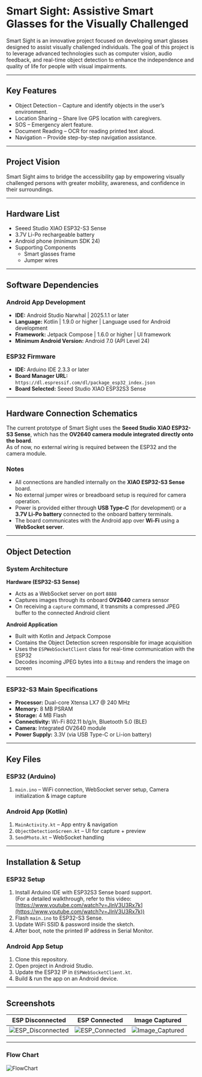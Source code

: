 # Smart Sight: Assistive Smart Glasses for the Visually Challenged

Smart Sight is an innovative project focused on developing smart glasses designed to assist visually challenged individuals. The goal of this project is to leverage advanced technologies such as computer vision, audio feedback, and real-time object detection to enhance the independence and quality of life for people with visual impairments.

---

## Key Features
- Object Detection – Capture and identify objects in the user’s environment.  
- Location Sharing – Share live GPS location with caregivers.  
- SOS – Emergency alert feature.  
- Document Reading – OCR for reading printed text aloud.  
- Navigation – Provide step-by-step navigation assistance.  

---

## Project Vision
Smart Sight aims to bridge the accessibility gap by empowering visually challenged persons with greater mobility, awareness, and confidence in their surroundings.

---

## Hardware List
- Seeed Studio XIAO ESP32-S3 Sense  
- 3.7V Li-Po rechargeable battery  
- Android phone (minimum SDK 24)  
- Supporting Components  
  - Smart glasses frame  
  - Jumper wires  

---

## Software Dependencies

### Android App Development
- **IDE:** Android Studio Narwhal | 2025.1.1 or later  
- **Language:** Kotlin | 1.9.0 or higher | Language used for Android development  
- **Framework:** Jetpack Compose | 1.6.0 or higher | UI framework  
- **Minimum Android Version:** Android 7.0 (API Level 24)  

### ESP32 Firmware
- **IDE:** Arduino IDE 2.3.3 or later  
- **Board Manager URL:** `https://dl.espressif.com/dl/package_esp32_index.json`  
- **Board Selected:** Seeed Studio XIAO ESP32S3 Sense  

---

## Hardware Connection Schematics

The current prototype of Smart Sight uses the **Seeed Studio XIAO ESP32-S3 Sense**, which has the **OV2640 camera module integrated directly onto the board**.  
As of now, no external wiring is required between the ESP32 and the camera module.


### Notes
- All connections are handled internally on the **XIAO ESP32-S3 Sense** board.  
- No external jumper wires or breadboard setup is required for camera operation.  
- Power is provided either through **USB Type-C** (for development) or a **3.7V Li-Po battery** connected to the onboard battery terminals.  
- The board communicates with the Android app over **Wi-Fi** using a **WebSocket server**.

---

## Object Detection

### System Architecture

**Hardware (ESP32-S3 Sense)**  
- Acts as a WebSocket server on port `8888`  
- Captures images through its onboard **OV2640** camera sensor  
- On receiving a `capture` command, it transmits a compressed JPEG buffer to the connected Android client  

**Android Application**  
- Built with Kotlin and Jetpack Compose  
- Contains the Object Detection screen responsible for image acquisition  
- Uses the `ESPWebSocketClient` class for real-time communication with the ESP32  
- Decodes incoming JPEG bytes into a `Bitmap` and renders the image on screen  

---

### ESP32-S3 Main Specifications
- **Processor:** Dual-core Xtensa LX7 @ 240 MHz  
- **Memory:** 8 MB PSRAM  
- **Storage:** 4 MB Flash  
- **Connectivity:** Wi-Fi 802.11 b/g/n, Bluetooth 5.0 (BLE)  
- **Camera:** Integrated OV2640 module  
- **Power Supply:** 3.3V (via USB Type-C or Li-ion battery)  

---

## Key Files

### ESP32 (Arduino)
1. `main.ino` – WiFi connection, WebSocket server setup, Camera initialization & image capture  

### Android App (Kotlin)
1. `MainActivity.kt` – App entry & navigation  
2. `ObjectDetectionScreen.kt` – UI for capture + preview  
3. `SendPhoto.kt` – WebSocket handling  

---

## Installation & Setup

### ESP32 Setup
1. Install Arduino IDE with ESP32S3 Sense board support.  
   (For a detailed walkthrough, refer to this video: [https://www.youtube.com/watch?v=JlnV3U3Rx7k](https://www.youtube.com/watch?v=JlnV3U3Rx7k))  
2. Flash `main.ino` to ESP32-S3 Sense.  
3. Update WiFi SSID & password inside the sketch.  
4. After boot, note the printed IP address in Serial Monitor.  

### Android App Setup
1. Clone this repository.  
2. Open project in Android Studio.  
3. Update the ESP32 IP in `ESPWebSocketClient.kt`.  
4. Build & run the app on an Android device.  

---

## Screenshots

| ESP Disconnected | ESP Connected | Image Captured |
|------------------|---------------|----------------|
| ![ESP_Disconnected](asserts/esp_disconnected.jpeg) | ![ESP_Connected](asserts/esp_connected.jpeg) | ![Image_Captured](asserts/image_captured.jpeg) |

---

### Flow Chart
![FlowChart](asserts/flow_chart.jpeg)
